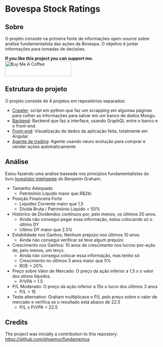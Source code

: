 # Bovespa Stock Ratings


## Sobre 
O projeto consiste na primeira fonte de informaçôes open-source sobre análise fundamentalista das ações da Bovespa.
O objetivo é juntar informaçôes para tomadas de decisões.


**If you like this project you can support me.**  
<a href="https://www.buymeacoffee.com/daniloaleixo" target="_blank"><img src="https://cdn.buymeacoffee.com/buttons/default-white.png" alt="Buy Me A Coffee" style="height: 51px !important;width: 217px !important;" ></a>

## Estrutura do projeto

O projeto consiste de 4 projetos em repositórios separados:
* [Crawler](https://github.com/daniloaleixo/bovespaStockRatings): script em python que faz um scrapping em algumas páginas para colher as informações para salvar em um banco de dados Mongo.
* [Backend](https://github.com/daniloaleixo/fundamentalAnalysisHistoricalDataServer): Backend que faz a interface, usando GraphQL entre o banco e o front-end.
* [Front-end](https://github.com/daniloaleixo/fundamentalAnalysisHistoricalDataClient): Visualização de dados da aplicação feita, totalmente em Angular.
* [Agente de trading](https://github.com/daniloaleixo/NeuroEvolutionMarketTrader): Agente usando neuro evolução para comprar e vender ações automaticamente




## Análise 
Estou fazendo uma análise baseada nos princípios fundamentalistas do livro [Investidor Inteligente](https://en.wikipedia.org/wiki/The_Intelligent_Investor) do Benjamin Graham:

* Tamanho Adequado 
  * Patrimônio Líquido maior que R$2bi
* Posição Financeira Forte
  * Liquidez Corrente maior que 1,5
  * Dívida Bruta / Patrimônio Líquido < 50%
* Histórico de Dividendos contínuos por, pelo menos, os últimos 20 anos.
  * Ainda não consegui pegar essa informação, estou colocando só o último DY
  * Ultimo DY maior que 2.5%
* Estabilidade nos Ganhos, Nenhum prejuízo nos últimos 10 anos.
  * Ainda não consegui verificar se teve algum prejuízo
* Crescimento nos Ganhos: 10 anos de crescimento nos lucros-por-ação de, pelo menos,
um terço.
  * Ainda não consegui colocar essa informação, mas tenho só 
  * Crescimento no últimos 5 anos maior que 5%
  * ROE > 20%
* Preço sobre Valor de Mercado: O preço da ação inferior a 1,5 x o valor dos ativos
líquidos.
  * P/VPA < 1.5
* P/L Moderado: O preço da ação inferior a 15x o lucro dos últimos 3 anos
  * P/L < 15
* Teste alternativo: Graham multiplicava o P/L pelo preço sobre o valor de mercado e
verifica se o resultado está abaixo de 22.5
  * P/L x P/VPA < 22.5

## Credits
The project was inicially a contribution to this repostory: https://github.com/phoemur/fundamentus
